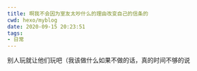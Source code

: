 ```yaml
---
title: 啊我不会因为室友太吵什么的理由改变自己的信条的
cwd: hexo/myblog
date: 2020-09-15 20:23:51
tags:
- 日常
---
```


别人玩就让他们玩吧（我该做什么如果不做的话，真的时间不够的说

